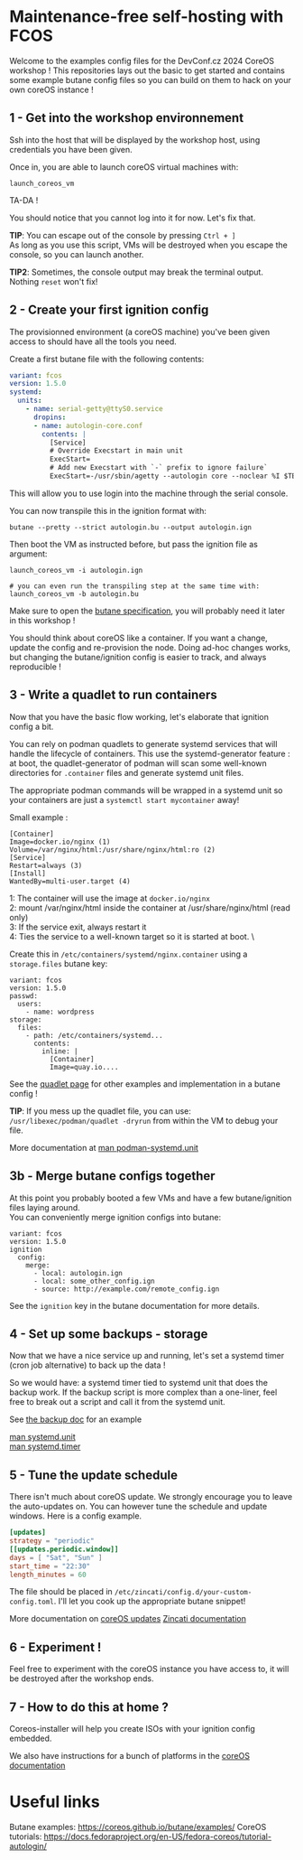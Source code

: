 # Maintenance-free self-hosting with FCOS

Welcome to the examples config files for the DevConf.cz 2024 CoreOS workshop ! 
This repositories lays out the basic to get started and contains some example butane config files so you can 
build on them to hack on your own coreOS instance ! 

## 1 - Get into the workshop environnement

Ssh into the host that will be displayed by the workshop host, using credentials you have been given. 

Once in, you are able to launch coreOS virtual machines with:  

```
launch_coreos_vm
```
TA-DA ! 

You should notice that you cannot log into it for now. Let's fix that.

**TIP**: You can escape out of the console by pressing `Ctrl + ]` \
As long as you use this script, VMs will be destroyed when you escape the console, so you can launch another.

**TIP2**: Sometimes, the console output may break the terminal output. Nothing `reset` won't fix!
## 2 - Create your first ignition config 

The provisionned environment (a coreOS machine) you've been given access to should have all the tools you need.

Create a first butane file with the following contents: 
```yaml
variant: fcos
version: 1.5.0
systemd:
  units:
    - name: serial-getty@ttyS0.service
      dropins:
      - name: autologin-core.conf
        contents: |
          [Service]
          # Override Execstart in main unit
          ExecStart=
          # Add new Execstart with `-` prefix to ignore failure`
          ExecStart=-/usr/sbin/agetty --autologin core --noclear %I $TERM
```
This will allow you to use login into the machine through the serial console.

You can now transpile this in the ignition format with:
```
butane --pretty --strict autologin.bu --output autologin.ign
```

Then boot the VM as instructed before, but pass the ignition file as argument:
```
launch_coreos_vm -i autologin.ign

# you can even run the transpiling step at the same time with: 
launch_coreos_vm -b autologin.bu
```

Make sure to open the [butane specification](https://coreos.github.io/butane/specs/), you will probably need it later in this workshop ! 

You should think about coreOS like a container. If you want a change, update the config and re-provision the node.
Doing ad-hoc changes works, but changing the butane/ignition config is easier to track, and always reproducible !


## 3 - Write a quadlet to run containers


Now that you have the basic flow working, let's elaborate that ignition config a bit. 

You can rely on podman quadlets to generate systemd services that will handle the lifecycle of containers.
This use the systemd-generator feature : at boot, the quadlet-generator of podman will scan some well-known directories
for `.container` files and generate systemd unit files. 
    
The appropriate podman commands will be wrapped in a systemd unit so your containers are just a `systemctl start mycontainer` away!

Small example : 
```
[Container]
Image=docker.io/nginx (1)
Volume=/var/nginx/html:/usr/share/nginx/html:ro (2)
[Service]
Restart=always (3) 
[Install]
WantedBy=multi-user.target (4)
```
1: The container will use the image at `docker.io/nginx` \
2: mount /var/nginx/html inside the container at /usr/share/nginx/html (read only) \
3: If the service exit, always restart it \
4: Ties the service to a well-known target so it is started at boot. \

Create this in `/etc/containers/systemd/nginx.container` using a `storage.files` butane key:
```
variant: fcos
version: 1.5.0
passwd:
  users:
    - name: wordpress
storage:
  files:
    - path: /etc/containers/systemd...
      contents:
        inline: |
          [Container]
          Image=quay.io....
```

See the [quadlet page](./quadlet.md) for other examples and implementation in a butane config !

**TIP**: If you mess up the quadlet file, you can use: 
`/usr/libexec/podman/quadlet -dryrun` from within the VM to debug your file. 

More documentation at [man podman-systemd.unit](https://docs.podman.io/en/latest/markdown/podman-systemd.unit.5.html)


## 3b - Merge butane configs together

At this point you probably booted a few VMs and have a few butane/ignition files laying around. \
You can conveniently merge ignition configs into butane: 
```
variant: fcos
version: 1.5.0
ignition
  config:
    merge:
      - local: autologin.ign 
      - local: some_other_config.ign 
      - source: http://example.com/remote_config.ign 
```

See the `ignition` key in the butane documentation for more details.

## 4 - Set up some backups - storage

Now that we have a nice service up and running, let's set a systemd timer (cron job alternative) to back up the data ! 

So we would have: a systemd timer tied to systemd unit that does the backup work. If the backup script is more complex
than a one-liner, feel free to break out a script and call it from the systemd unit. 

See [the backup doc](./backup.md) for an example

[man systemd.unit](https://www.man7.org/linux/man-pages/man5/systemd.unit.5.html) \
[man systemd.timer](https://www.man7.org/linux/man-pages/man5/systemd.timer.5.html)

## 5 - Tune the update schedule

There isn't much about coreOS update. We strongly encourage you to leave the auto-updates on.
You can however tune the schedule and update windows. Here is a config example.

```toml
[updates]
strategy = "periodic"
[[updates.periodic.window]]
days = [ "Sat", "Sun" ]
start_time = "22:30"
length_minutes = 60
```
The file should be placed in `/etc/zincati/config.d/your-custom-config.toml`. I'll let you cook up the appropriate 
butane snippet!

More documentation on [coreOS updates](https://docs.fedoraproject.org/en-US/fedora-coreos/auto-updates/)
[Zincati documentation](https://coreos.github.io/zincati/)

## 6 - Experiment ! 

Feel free to experiment with the coreOS instance you have access to, it will be destroyed after the workshop ends.

## 7 - How to do this at home ?

Coreos-installer will help you create ISOs with your ignition config embedded. 

We also have instructions for a bunch of platforms in the [coreOS documentation](https://docs.fedoraproject.org/en-US/fedora-coreos/bare-metal/)

# Useful links

Butane examples: https://coreos.github.io/butane/examples/
CoreOS tutorials: https://docs.fedoraproject.org/en-US/fedora-coreos/tutorial-autologin/

